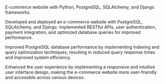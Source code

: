 E-commerce website with Python, PostgreSQL, SQLAlchemy, and Django frameworks. 

Developed and deployed an e-commerce website with PostgreSQL, SQLAlchemy, and Django. Implemented RESTful APIs, user authentication, payment integration, and optimized database queries for improved performance.  

Improved PostgreSQL database performance by implementing indexing and query optimization techniques, resulting in reduced query response times and improved system efficiency.

Enhanced the user experience by implementing a responsive and intuitive user interface design, making the e-commerce website more user-friendly and accessible across various devices.
